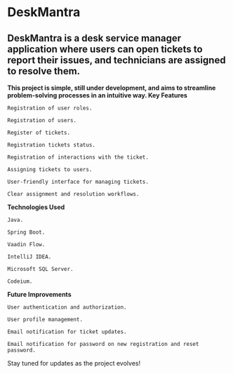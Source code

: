 # DeskMantra

## DeskMantra is a desk service manager application where users can open tickets to report their issues, and technicians are assigned to resolve them.

<b> This project is simple, still under development, and aims to streamline problem-solving processes in an intuitive way.
Key Features</b>

    Registration of user roles.

    Registration of users.

    Register of tickets.

    Registration tickets status.

    Registration of interactions with the ticket.

    Assigning tickets to users.

    User-friendly interface for managing tickets.

    Clear assignment and resolution workflows.

<b> Technologies Used </b>

    Java.

    Spring Boot.

    Vaadin Flow.

    IntelliJ IDEA.

    Microsoft SQL Server.
 
    Codeium.

<b> Future Improvements </b>
  
    User authentication and authorization.

    User profile management.  

    Email notification for ticket updates.

    Email notification for password on new registration and reset password.

Stay tuned for updates as the project evolves! 